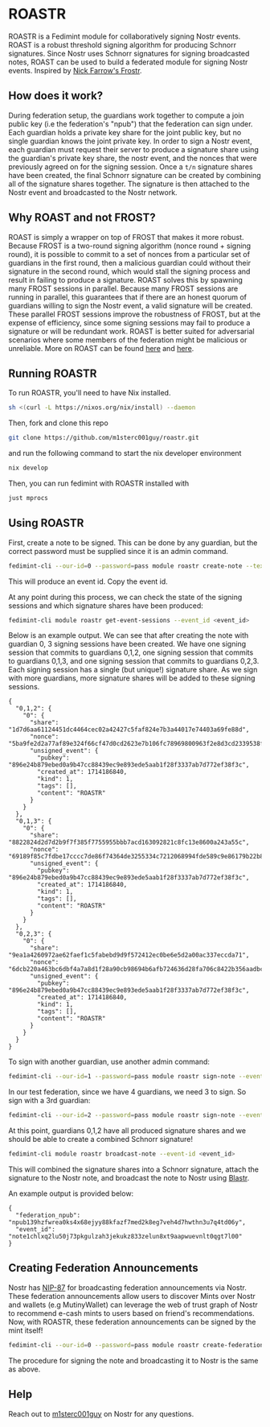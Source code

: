 # ROASTR

ROASTR is a Fedimint module for collaboratively signing Nostr events. ROAST is a robust threshold signing algorithm for producing Schnorr signatures. Since Nostr uses Schnorr signatures for signing broadcasted notes, ROAST can be used to build a federated module for signing Nostr events. Inspired by [Nick Farrow's Frostr](https://github.com/nickfarrow/frostr).

## How does it work?
During federation setup, the guardians work together to compute a join public key (i.e the federation's "npub") that the federation can sign under. Each guardian holds a private key share for the joint public key, but no single guardian knows the joint private key. In order to sign a Nostr event, each guardian must request their server to produce a signature share using the guardian's private key share, the nostr event, and the nonces that were previously agreed on for the signing session. Once a `t/n` signature shares have been created, the final Schnorr signature can be created by combining all of the signature shares together. The signature is then attached to the Nostr event and broadcasted to the Nostr network.

## Why ROAST and not FROST?
ROAST is simply a wrapper on top of FROST that makes it more robust. Because FROST is a two-round signing algorithm (nonce round + signing round), it is possible to commit to a set of nonces from a particular set of guardians in the first round, then a malicious guardian could without their signature in the second round, which would stall the signing process and result in failing to produce a signature. ROAST solves this by spawning many FROST sessions in parallel. Because many FROST sessions are running in parallel, this guarantees that if there are an honest quorum of guardians willing to sign the Nostr event, a valid signature will be created. These parallel FROST sessions improve the robustness of FROST, but at the expense of efficiency, since some signing sessions may fail to produce a signature or will be redundant work. ROAST is better suited for adversarial scenarios where some members of the federation might be malicious or unreliable. More on ROAST can be found [here](https://medium.com/blockstream/roast-robust-asynchronous-schnorr-threshold-signatures-ddda55a07d1b) and [here](https://eprint.iacr.org/2022/550.pdf).

## Running ROASTR

To run ROASTR, you'll need to have Nix installed.

```bash
sh <(curl -L https://nixos.org/nix/install) --daemon
```

Then, fork and clone this repo

```bash
git clone https://github.com/m1sterc001guy/roastr.git
```

and run the following command to start the nix developer environment

```bash
nix develop
```

Then, you can run fedimint with ROASTR installed with

```bash
just mprocs
```

## Using ROASTR

First, create a note to be signed. This can be done by any guardian, but the correct password must be supplied since it is an admin command.

```bash
fedimint-cli --our-id=0 --password=pass module roastr create-note --text ROASTR
```

This will produce an event id. Copy the event id.

At any point during this process, we can check the state of the signing sessions and which signature shares have been produced:

```bash
fedimint-cli module roastr get-event-sessions --event_id <event_id>
```

Below is an example output. We can see that after creating the note with guardian 0, 3 signing sessions have been created. We have one signing session that commits to guardians 0,1,2, one signing session that commits to guardians 0,1,3, and one signing session that commits to guardians 0,2,3. Each signing session has a single (but unique!) signature share. As we sign with more guardians, more signature shares will be added to these signing sessions.

```
{
  "0,1,2": {
    "0": {
      "share": "1d7d6aa61124451dc4464cec02a42427c5faf824e7b3a44017e74403a69fe88d",
      "nonce": "5ba9fe2d2a77af89e324f66cf47d0cd2623e7b106fc78969800963f2e8d3cd2339538ff44abe9b78de13d9e1f895687b4679adab3ad27a26090e0ce7244b8e77",
      "unsigned_event": {
        "pubkey": "896e24b879ebed0a9b47cc88439ec9e893ede5aab1f28f3337ab7d772ef38f3c",
        "created_at": 1714186840,
        "kind": 1,
        "tags": [],
        "content": "ROASTR"
      }
    }
  },
  "0,1,3": {
    "0": {
      "share": "8822824d2d7d2b9f7f385f7755955bbb7acd163092821c8fc13e8600a243a55c",
      "nonce": "69189f85c7fdbe17cccc7de86f74364de3255334c7212068994fde589c9e86179b22b89a6360f125ca7ee1aad2b0dc6a99d71d1697881ee822a786c982dc6ba8",
      "unsigned_event": {
        "pubkey": "896e24b879ebed0a9b47cc88439ec9e893ede5aab1f28f3337ab7d772ef38f3c",
        "created_at": 1714186840,
        "kind": 1,
        "tags": [],
        "content": "ROASTR"
      }
    }
  },
  "0,2,3": {
    "0": {
      "share": "9ea1a4260972ae62faef1c5fabebd9d9f572412ec0be6e5d2a00ac337eccda71",
      "nonce": "6dcb220a463bc6dbf4a7a8d1f28a90cb98694b6afb724636d28fa706c8422b356aadbc3d25113878f59819f668c550dce77bf6c7c5f2f8724ef38e7bee06b911",
      "unsigned_event": {
        "pubkey": "896e24b879ebed0a9b47cc88439ec9e893ede5aab1f28f3337ab7d772ef38f3c",
        "created_at": 1714186840,
        "kind": 1,
        "tags": [],
        "content": "ROASTR"
      }
    }
  }
}
```

To sign with another guardian, use another admin command:

```bash
fedimint-cli --our-id=1 --password=pass module roastr sign-note --event-id <event_id>
```

In our test federation, since we have 4 guardians, we need 3 to sign. So sign with a 3rd guardian:

```bash
fedimint-cli --our-id=2 --password=pass module roastr sign-note --event-id <event_id>
```

At this point, guardians 0,1,2 have all produced signature shares and we should be able to create a combined Schnorr signature!

```bash
fedimint-cli module roastr broadcast-note --event-id <event_id>
```

This will combined the signature shares into a Schnorr signature, attach the signature to the Nostr note, and broadcast the note to Nostr using [Blastr](https://github.com/MutinyWallet/blastr).

An example output is provided below:

```
{
  "federation_npub": "npub139hzfwrea0ks4x68ejyy88kfazf7med2k8eg7veh4d7hwthn3u7q4td06y",
  "event_id": "note1chlxq2lu50j73pkgulzah3jekukz833zelun8xt9aapwuevnlt0qgt7l00"
}
```

## Creating Federation Announcements
Nostr has [NIP-87](https://github.com/nostr-protocol/nips/pull/1110) for broadcasting federation announcements via Nostr. These federation announcements allow users to discover Mints over Nostr and wallets (e.g MutinyWallet) can leverage the web of trust graph of Nostr to recommend e-cash mints to users based on friend's recommendations. Now, with ROASTR, these federation announcements can be signed by the mint itself!

```bash
fedimint-cli --our-id=0 --password=pass module roastr create-federation-announcement
```

The procedure for signing the note and broadcasting it to Nostr is the same as above.


## Help
Reach out to [m1sterc001guy](https://primal.net/p/npub1zswjq57t99f444z6485xtn0vfyjjfu8vqpnyj6uckuyem2446evqnxgc6x) on Nostr for any questions.